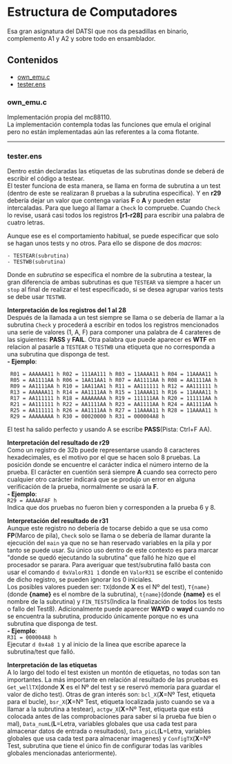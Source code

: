 Estructura de Computadores
==========================

Esa gran asignatura del DATSI que nos da pesadillas en binario, complemento A1 y A2 y sobre todo en ensamblador.

## Contenidos
- [own_emu.c](#own_emuc)
- [tester.ens](#testerens)


### own_emu.c
Implementación propia del mc88110.\
La implementación contempla todas las funciones que emula el original pero no están implementadas aún las referentes a la coma flotante.

   ***
### tester.ens
Dentro están declaradas las etiquetas de las subrutinas donde se deberá de escribir el código a testear.\
El tester funciona de esta manera, se llama en forma de subrutina a un test (dentro de este se realizaran 8 pruebas a la subrutina especifica). Y en **r29** debería dejar un valor que contenga varias **F** o **A** y pueden estar intercaladas. Para que luego al llamar a `Check` lo compruebe. Cuando `Check` lo revise, usará casi todos los registros **[r1-r28]** para escribir una palabra de cuatro letras.

Aunque ese es el comportamiento habitual, se puede especificar que solo se hagan unos tests y no otros. Para ello se dispone de dos *macros*:
```
- TESTEAR(subrutina)
- TESTWB(subrutina)
```

Donde en *subrutina* se especifica el nombre de la subrutina a testear, la gran diferencia de ambas subrutinas es que `TESTEAR` va siempre a hacer un `stop` al final de realizar el test especificado, si se desea agrupar varios tests se debe usar `TESTWB`.

**Interpretación de los registros del 1 al 28**\
Después de la llamada a un test siempre se llama o se debería de llamar a la subrutina `Check` y procederá a escribir en todos los registros mencionados una serie de valores (1, A, F) para componer una palabra de 4 carateres de las siguientes: **PASS** y **FAIL**. Otra palabra que puede aparecer es **WTF** en relacion al pasarle a `TESTEAR` o `TESTWB` una etiqueta que no corresponda a una subrutina que disponga de test.\
**- Ejemplo**: 
```
 R01 = AAAAAA11 h R02 = 111AA111 h R03 = 11AAAA11 h R04 = 11AAAA11 h
 R05 = AA1111AA h R06 = 1AA11AA1 h R07 = AA1111AA h R08 = AA1111AA h
 R09 = AA1111AA h R10 = 1AA11AA1 h R11 = AA111111 h R12 = AA111111 h
 R13 = AAAAAA11 h R14 = AA1111AA h R15 = 11AAAA11 h R16 = 11AAAA11 h
 R17 = AA111111 h R18 = AAAAAAAA h R19 = 111111AA h R20 = 111111AA h
 R21 = AA111111 h R22 = AA1111AA h R23 = AA1111AA h R24 = AA1111AA h
 R25 = AA111111 h R26 = AA1111AA h R27 = 11AAAA11 h R28 = 11AAAA11 h
 R29 = AAAAAAAA h R30 = 00020000 h R31 = 000004A8 h
```
El test ha salido perfecto y usando A se escribe **PASS**(Pista: Ctrl+F AA).

**Interpretación del resultado de r29**\
Como un registro de 32b puede representarse usando 8 caracteres hexadecimales, es el motivo por el que se hacen solo 8 pruebas. La posición donde se encuentre el carácter indica el número interno de la prueba. El carácter en cuentión será siempre **A** cuando sea correcto pero cualquier otro carácter indicará que se produjo un error en alguna verificación de la prueba, normalmente se usará la **F**.\
**- Ejemplo**:\
`R29 = AAAAAFAF h`\
Indica que dos pruebas no fueron bien y corresponden a la prueba 6 y 8.

**Interpretación del resultado de r31**\
Aunque este registro no debería de tocarse debido a que se usa como **FP**(Marco de pila), `Check` solo se llama o se debería de llamar durante la ejecución del `main` ya que no se han reservado variables en la pila y por tanto se puede usar. Su único uso dentro de este contexto es para marcar "donde se quedó ejecutando la subrutina" que falló he hizo que el procesador se parara. Para averiguar que test/subrutina falló basta con usar el comando `d 0xValorR31 1` donde en `ValorR31` se escribe el contenido de dicho registro, se pueden ignorar los 0 iniciales.\
Los posibles valores pueden ser: `TX`(donde **X** es el Nº del test), `T{name}`(donde **{name}** es el nombre de la subrutina), `t{name}`(donde **{name}** es el nombre de la subrutina) y `FIN_TESTS`(Indica la finalización de todos los tests o fallo del Test8). Adicionalmente puede aparecer **WAYD** o **wayd** cuando no se encuentra la subrutina, producido únicamente porque no es una subrutina que disponga de test.\
**- Ejemplo**:\
`R31 = 000004A8 h`\
Ejecutar `d 0x4a8 1` y al inicio de la linea que escribe aparece la subrutina/test que falló.

**Interpretación de las etiquetas**\
A lo largo del todo el test existen un montón de etiquetas, no todas son tan importantes. La más importante en relación al resultado de las pruebas es `Get_wellTX`(donde **X** es el Nº del test y se reservó memoría para guardar el valor de dicho test). Otras de gran interés son: `bcl_X`(**X**=Nº Test, etiqueta para el bucle), `bsr_X`(**X**=Nº Test, etiqueta localizada justo cuando se va a llamar a la subrutina a testear), `actgw_X`(**X**=Nº Test, etiqueta que está colocada antes de las comprobaciones para saber si la prueba fue bien o mal), `Data_numL`(**L**=Letra, variables globales que usa cada test para almacenar datos de entrada o resultados), `Data_picL`(**L**=Letra, variables globales que usa cada test para almacenar imagenes) y `ConfigTX`(**X**=Nº Test, subrutina que tiene el único fin de configurar todas las varibles globales mencionadas anteriormente).